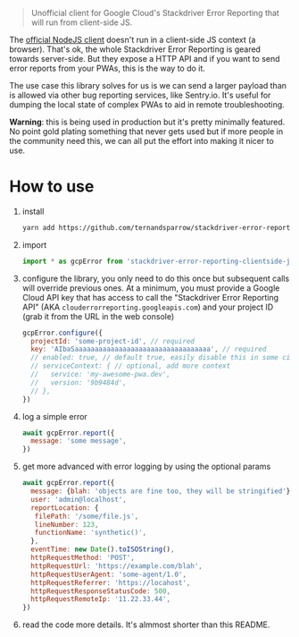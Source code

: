 > Unofficial client for Google Cloud's Stackdriver Error Reporting that will
> run from client-side JS.

The [official NodeJS
client](https://github.com/googleapis/nodejs-error-reporting) doesn't run in a
client-side JS context (a browser). That's ok, the whole Stackdriver Error
Reporting is geared towards server-side. But they expose a HTTP API and if you
want to send error reports from your PWAs, this is the way to do it.

The use case this library solves for us is we can send a larger payload than is
allowed via other bug reporting services, like Sentry.io. It's useful for
dumping the local state of complex PWAs to aid in remote troubleshooting.

**Warning**: this is being used in production but it's pretty minimally
featured. No point gold plating something that never gets used but if more
people in the community need this, we can all put the effort into making it
nicer to use.

# How to use
  1. install
      ```bash
      yarn add https://github.com/ternandsparrow/stackdriver-error-reporting-clientside-js-client
      ```
  1. import
      ```javascript
      import * as gcpError from 'stackdriver-error-reporting-clientside-js-client'
      ```
  1. configure the library, you only need to do this once but subsequent calls
     will override previous ones. At a minimum, you must provide a Google Cloud
     API key that has access to call the "Stackdriver Error Reporting API"
     (AKA `clouderrorreporting.googleapis.com`) and your project ID (grab it
     from the URL in the web console)
      ```javascript
      gcpError.configure({
        projectId: 'some-project-id', // required
        key: 'AIbaSaaaaaaaaaaaaaaaaaaaaaaaaaaaaaaaaaa', // required
        // enabled: true, // default true, easily disable this in some circumstances
        // serviceContext: { // optional, add more context
        //   service: 'my-awesome-pwa.dev',
        //   version: '9b9484d',
        // },
      })
      ```
  1. log a simple error
      ```javascript
      await gcpError.report({
        message: 'some message',
      })
      ```
  1. get more advanced with error logging by using the optional params
      ```javascript
      await gcpError.report({
        message: {blah: 'objects are fine too, they will be stringified'},
        user: 'admin@localhost',
        reportLocation: {
         filePath: '/some/file.js',
         lineNumber: 123,
         functionName: 'synthetic()',
        },
        eventTime: new Date().toISOString(),
        httpRequestMethod: 'POST',
        httpRequestUrl: 'https://example.com/blah',
        httpRequestUserAgent: 'some-agent/1.0',
        httpRequestReferrer: 'https://locahost',
        httpRequestResponseStatusCode: 500,
        httpRequestRemoteIp: '11.22.33.44',
      })
      ```
  1. read the code more details. It's almmost shorter than this README.
